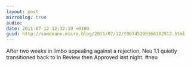 ```yaml
---
layout: post
microblog: true
audio: 
date: 2011-07-12 12:32:19 +0100
guid: http://samdeane.micro.blog/2011/07/12/t90745299366182912.html
---
```

After two weeks in limbo appealing against a rejection, Neu 1.1 quietly transitioned back to In Review then Approved last night. #neu
